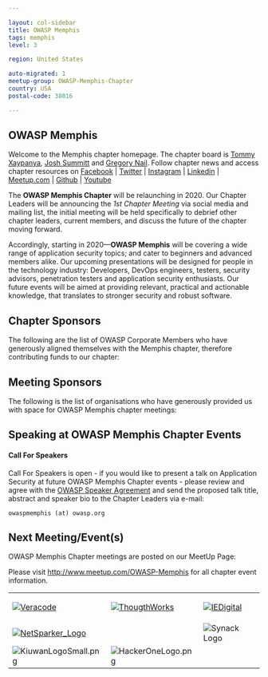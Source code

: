 ```yaml
---

layout: col-sidebar
title: OWASP Memphis
tags: memphis
level: 3

region: United States

auto-migrated: 1
meetup-group: OWASP-Memphis-Chapter
country: USA
postal-code: 38016

---
```

<!-- rebuild -->

OWASP Memphis
-------------
Welcome to the Memphis chapter homepage. The chapter board is <a href="mailto:tommy.xaypanya@owasp.org">Tommy Xaypanya</a>, <a href="mailto:josh.summitt@owasp.org">Josh Summitt</a> and <a href="mailto:greg.nail@owasp.org">Gregory Nail</a>. Follow chapter news and access chapter resources on [Facebook](https://www.facebook.com/owaspmemphis) | [Twitter](https://twitter.com/owaspmemphis) | [Instagram](https://www.instagram.com/owasp_memphis) | [Linkedin](https://www.linkedin.com/groups/3127943) | [Meetup.com](https://www.meetup.com/OWASP-Memphis-Chapter) | [Github](http://github.com/OWASPMemphis) | [Youtube](https://www.youtube.com/channel/UCSCAE3CKAaoCZChIj5_xLjA) 

The **OWASP Memphis Chapter** will be relaunching in 2020. Our Chapter Leaders will be announcing the *1st Chapter Meeting* via social media and mailing list, the initial meeting will be held specifically to debrief other chapter leaders, current members, and discuss the future of the chapter moving forward.

Accordingly, starting in 2020—**OWASP Memphis** will be covering a wide range of application security topics; and cater to beginners and advanced members alike. Our upcoming presentations will be designed for people in the technology industry: Developers, DevOps engineers, testers, security advisors, penetration testers and application security enthusiasts. Our future events will be aimed at providing relevant, practical and actionable knowledge, that translates to stronger security and robust software. 

Chapter Sponsors
----------------
The following are the list of OWASP Corporate Members who have generously aligned themselves with the Memphis chapter, therefore contributing funds to our chapter:

<table cellpadding="15" cellspacing="0">
<tr>
<td>

<a href="https://www.veracode.com"><img src="assets/images/VeraCode_logo.png" alt="Veracode"/></a>

</td>
<td>

<a href="https://www.thoughtworks.com"><img src="assets/images/ThoughtWorks-logo.png" alt="ThougthWorks"/></a>

</td>
<td>
  <a href="https://www.iedigital.com"><img src="assets/images/IEDigital-logo.png" alt="IEDigital"/></a>


</td>
</tr>
<tr>
<td>
  <a href="https://www.netsparkers.com"><img src="assets/images/NetSparker_Logo_New.jpg" alt="NetSparker_Logo"/></a>

</td>
<td>
<img src="assets/images/GDS_LOGO_SMALL.jpg" alt=""/>

</td>
<td>
<img src="assets/images/Synack_Logo.jpg" alt="Synack Logo"/>

</td>
</tr>
<tr>
<td>
<img src="assets/images/KiuwanLogoSmall.png" alt="KiuwanLogoSmall.png"/>

</td>
<td>
<img src="assets/images/HackerOneLogo.png" alt="HackerOneLogo.png"/>

</td>



Meeting Sponsors
----------------

The following is the list of organisations who have generously provided us with space for OWASP Memphis chapter meetings:



Speaking at OWASP Memphis Chapter Events
---------------------------------------

#### Call For Speakers

Call For Speakers is open - if you would like to present a talk on Application Security at future OWASP Memphis Chapter events - please review and agree with the [OWASP Speaker Agreement](Speaker_Agreement "wikilink") and send the proposed talk title, abstract and speaker bio to the Chapter Leaders via e-mail:

`owaspmemphis (at) owasp.org`

Next Meeting/Event(s)
---------------------
OWASP Memphis Chapter meetings are posted on our MeetUp Page:

Please visit <a href="http://www.meetup.com/OWASP-Memphis">http://www.meetup.com/OWASP-Memphis</a> for all chapter event information.

